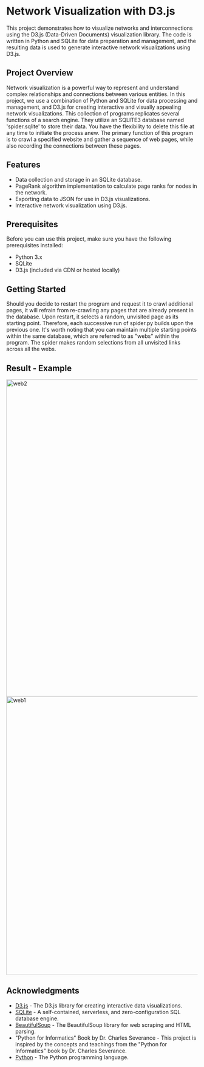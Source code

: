 # Network Visualization with D3.js

This project demonstrates how to visualize networks and interconnections using the D3.js (Data-Driven Documents) visualization library. The code is written in Python and SQLite for data preparation and management, and the resulting data is used to generate interactive network visualizations using D3.js.

## Project Overview
Network visualization is a powerful way to represent and understand complex relationships and connections between various entities. In this project, we use a combination of Python and SQLite for data processing and management, and D3.js for creating interactive and visually appealing network visualizations.
This collection of programs replicates several functions of a search engine. They utilize an SQLITE3 database named 'spider.sqlite' to store their data. You have the flexibility to delete this file at any time to initiate the process anew. The primary function of this program is to crawl a specified website and gather a sequence of web pages, while also recording the connections between these pages.

## Features
- Data collection and storage in an SQLite database.
- PageRank algorithm implementation to calculate page ranks for nodes in the network.
- Exporting data to JSON for use in D3.js visualizations.
- Interactive network visualization using D3.js.

## Prerequisites
Before you can use this project, make sure you have the following prerequisites installed:

- Python 3.x
- SQLite
- D3.js (included via CDN or hosted locally)

## Getting Started
Should you decide to restart the program and request it to crawl additional pages, it will refrain from re-crawling any pages that are already present in the database. Upon restart, it selects a random, unvisited page as its starting point. Therefore, each successive run of spider.py builds upon the previous one. It's worth noting that you can maintain multiple starting points within the same database, which are referred to as "webs" within the program. The spider makes random selections from all unvisited links across all the webs.

## Result - Example
<img width="834" alt="web2" src="https://github.com/aleksandrajk/Python-Projects/assets/55165756/0d541c7d-64eb-41fb-a1c2-d54626554d4c">

<img width="734" alt="web1" src="https://github.com/aleksandrajk/Python-Projects/assets/55165756/10da12db-08e3-42f9-a96b-ea3f53eac469">

## Acknowledgments

- [D3.js](http://d3js.org/) - The D3.js library for creating interactive data visualizations.
- [SQLite](https://www.sqlite.org/) - A self-contained, serverless, and zero-configuration SQL database engine.
- [BeautifulSoup](https://www.crummy.com/software/BeautifulSoup/) - The BeautifulSoup library for web scraping and HTML parsing.
- "Python for Informatics" Book by Dr. Charles Severance - This project is inspired by the concepts and teachings from the "Python for Informatics" book by Dr. Charles Severance.
- [Python](https://www.python.org/) - The Python programming language.



